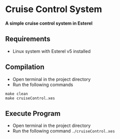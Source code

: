 # Cruise Control System
__A simple cruise control system in Esterel__

## Requirements
- Linux system with Esterel v5 installed

## Compilation
- Open terminal in the project directory
- Run the following commands 
```
make clean
make cruiseControl.xes
```

## Execute Program
- Open terminal in the project directory
- Run the following command `./cruiseControl.xes`
